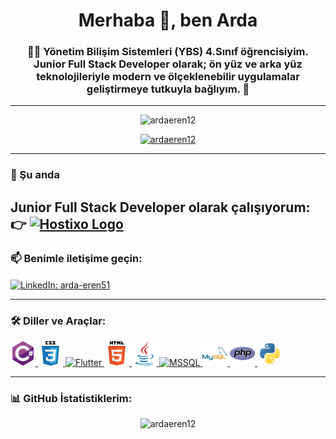 <h1 align="center">Merhaba 👋, ben Arda</h1>
<h3 align="center">
👨‍💻 Yönetim Bilişim Sistemleri (YBS) 4.Sınıf öğrencisiyim. Junior Full Stack Developer olarak; 
ön yüz ve arka yüz teknolojileriyle modern ve ölçeklenebilir uygulamalar geliştirmeye tutkuyla bağlıyım. 🚀
</h3>

---

<p align="center">
  <img src="https://komarev.com/ghpvc/?username=ardaeren12&label=Profile%20views&color=0e75b6&style=flat" alt="ardaeren12" />
</p>

<p align="center">
  <a href="https://github.com/ryo-ma/github-profile-trophy">
    <img src="https://github-profile-trophy.vercel.app/?username=ardaeren12&theme=onedark" alt="ardaeren12" />
  </a>
</p>

---

### 💼 Şu anda
Junior Full Stack Developer olarak çalışıyorum:  
👉 [![Hostixo Logo](https://www.hostixo.com/hostixotm.png)](https://www.hostixo.com/)
---

### 📫 Benimle iletişime geçin:
<p align="left">
  <a href="https://linkedin.com/in/arda-eren51" target="_blank">
    <img align="center" src="https://raw.githubusercontent.com/rahuldkjain/github-profile-readme-generator/master/src/images/icons/Social/linked-in-alt.svg" alt="LinkedIn: arda-eren51" height="30" width="40"/>
  </a>
</p>

---

### 🛠️ Diller ve Araçlar:
<p align="left">
  <a href="https://www.w3schools.com/cs/" target="_blank" rel="noreferrer">
    <img src="https://raw.githubusercontent.com/devicons/devicon/master/icons/csharp/csharp-original.svg" alt="C#" width="40" height="40"/>
  </a>
  <a href="https://www.w3schools.com/css/" target="_blank" rel="noreferrer">
    <img src="https://raw.githubusercontent.com/devicons/devicon/master/icons/css3/css3-original-wordmark.svg" alt="CSS3" width="40" height="40"/>
  </a>
  <a href="https://flutter.dev" target="_blank" rel="noreferrer">
    <img src="https://www.vectorlogo.zone/logos/flutterio/flutterio-icon.svg" alt="Flutter" width="40" height="40"/>
  </a>
  <a href="https://www.w3.org/html/" target="_blank" rel="noreferrer">
    <img src="https://raw.githubusercontent.com/devicons/devicon/master/icons/html5/html5-original-wordmark.svg" alt="HTML5" width="40" height="40"/>
  </a>
  <a href="https://www.java.com" target="_blank" rel="noreferrer">
    <img src="https://raw.githubusercontent.com/devicons/devicon/master/icons/java/java-original.svg" alt="Java" width="40" height="40"/>
  </a>
  <a href="https://www.microsoft.com/tr-tr/sql-server" target="_blank" rel="noreferrer">
    <img src="https://www.svgrepo.com/show/303229/microsoft-sql-server-logo.svg" alt="MSSQL" width="40" height="40"/>
  </a>
  <a href="https://www.mysql.com/" target="_blank" rel="noreferrer">
    <img src="https://raw.githubusercontent.com/devicons/devicon/master/icons/mysql/mysql-original-wordmark.svg" alt="MySQL" width="40" height="40"/>
  </a>
  <a href="https://www.php.net" target="_blank" rel="noreferrer">
    <img src="https://raw.githubusercontent.com/devicons/devicon/master/icons/php/php-original.svg" alt="PHP" width="40" height="40"/>
  </a>
  <a href="https://www.python.org" target="_blank" rel="noreferrer">
    <img src="https://raw.githubusercontent.com/devicons/devicon/master/icons/python/python-original.svg" alt="Python" width="40" height="40"/>
  </a>
</p>

---

### 📊 GitHub İstatistiklerim:
<p align="center">
  <img src="https://github-readme-stats.vercel.app/api?username=ardaeren12&show_icons=true&theme=radical&locale=tr" alt="ardaeren12" />
</p>
